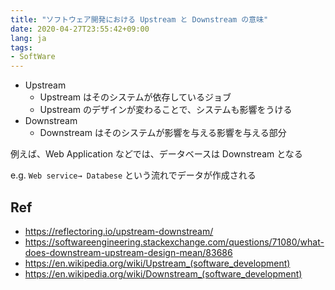 ```yaml
---
title: "ソフトウェア開発における Upstream と Downstream の意味"
date: 2020-04-27T23:55:42+09:00
lang: ja
tags:
- SoftWare
---
```


- Upstream
  - Upstream はそのシステムが依存しているジョブ
  - Upstream のデザインが変わることで、システムも影響をうける
- Downstream
  - Downstream はそのシステムが影響を与える影響を与える部分

例えば、Web Application などでは、データベースは Downstream となる

e.g. `Web service→ Databese` という流れでデータが作成される


## Ref
- https://reflectoring.io/upstream-downstream/
- https://softwareengineering.stackexchange.com/questions/71080/what-does-downstream-upstream-design-mean/83686
- https://en.wikipedia.org/wiki/Upstream_(software_development)
- https://en.wikipedia.org/wiki/Downstream_(software_development)